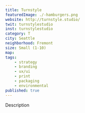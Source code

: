 ```yaml
---
title: Turnstyle
featuredImage: ./-hamburgers.png
website: http://turnstyle.studio/
twit: turnstylestudio
inst: turnstylestudio
category: T
city: Seattle
neighborhood: Fremont
size: Small (1-10)
map: 
tags:
    - strategy
    - branding
    - ux/ui
    - print
    - packaging
    - environmental
published: true
---
```


Description
